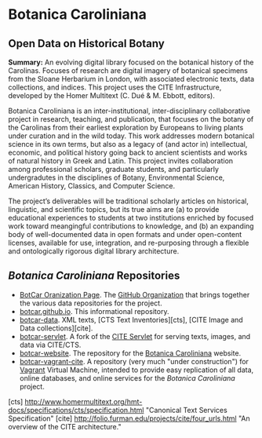 # Botanica Caroliniana

## Open Data on Historical Botany

**Summary:** An evolving digital library focused on the botanical history of the Carolinas. Focuses of research are digital imagery of botanical specimens from the Sloane Herbarium in London, with associated electronic texts, data collections, and indices. This project uses the CITE Infrastructure, developed by the Homer Multitext (C. Dué & M. Ebbott, editors).


Botanica Caroliniana is an inter-institutional, inter-disciplinary collaborative project in research, teaching, and publication, that focuses on the botany of the Carolinas from their earliest exploration by Europeans to living plants under curation and in the wild today. This work addresses modern botanical science in its own terms, but also as a legacy of (and actor in) intellectual, economic, and political history going back to ancient scientists and works of natural history in Greek and Latin. This project invites collaboration among professional scholars, graduate students, and particularly undergradutes in the disciplines of Botany, Environmental Science, American History, Classics, and Computer Science.

The project’s deliverables will be traditional scholarly articles on historical, linguistic, and scientific topics, but its true aims are (a) to provide educational experiences to students at two institutions enriched by focused work toward meangingful contributions to knowledge, and (b) an expanding body of well-documented data in open formats and under open-content licenses, available for use, integration, and re-purposing through a flexible and ontologically rigorous digital library architecture.

## _Botanica Caroliniana_ Repositories

- [BotCar Oranization Page](https://github.com/botcar). The [GitHub Organization](https://github.com/blog/674-introducing-organizations) that brings together the various data repositories for the project.
- [botcar.github.io](https://github.com/botcar/botcar.github.io). This informational repository.
- [botcar-data](https://github.com/botcar/botcar-data). XML texts, [CTS Text Inventories][cts], [CITE Image and Data collections][cite].
- [botcar-servlet](https://github.com/botcar/botcar-servlet). A fork of the [CITE Servlet](https://github.com/cite-architecture/citeservlet) for serving texts, images, and data via CITE/CTS.
- [botcar-website](https://github.com/botcar/botcar-website). The repository for the [Botanica Caroliniana](http://folio.furman.edu/projects/botanicacaroliniana/index.html) website.
- [botcar-vagrant-cite](https://github.com/botcar/botcar-vagrant-cite). A repository (very much "under construction") for [Vagrant](http://www.vagrantup.com) Virtual Machine, intended to provide easy replication of all data, online databases, and online services for the _Botanica Caroliniana_ project.

[cts] http://www.homermultitext.org/hmt-docs/specifications/cts/specification.html "Canonical Text Services Specification"
[cite] http://folio.furman.edu/projects/cite/four_urls.html "An overview of the CITE architecture."




